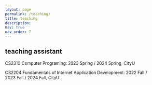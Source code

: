 ```yaml
---
layout: page
permalink: /teaching/
title: teaching
description:
nav: true
nav_order: 7
---
```


## teaching assistant

CS2310 Computer Programing: 2023 Spring / 2024 Spring, CityU

CS2204 Fundamentals of Internet Application Development: 2022 Fall / 2023 Fall / 2024 Fall, CityU
